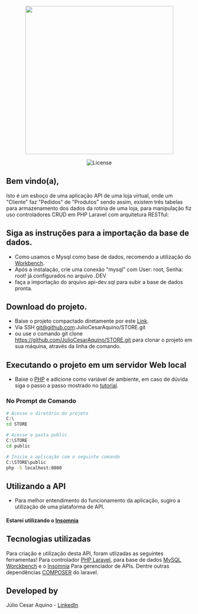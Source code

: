 <p align="center"><a href="https://laravel.com" target="_blank"><img src="https://raw.githubusercontent.com/laravel/art/master/logo-lockup/5%20SVG/2%20CMYK/1%20Full%20Color/laravel-logolockup-cmyk-red.svg" width="400"></a></p>

<p align="center">
<img  src="https://i.ibb.co/Np4cvKX/Route-List.png" alt="License">
</p>

## Bem vindo(a), 

Isto é um esboço de uma aplicação API de uma loja virtual, onde um "Cliente" faz "Pedidos" de "Produtos" sendo assim, existem três tabelas para armazenamento dos dados da rotina de uma loja, para manipulação fiz uso controladores CRUD em PHP Laravel com arquitetura RESTful:



## Siga as instruções para a importação da base de dados.
-  Como usamos o Mysql como base de dados, recomendo a utilização do [Workbench](https://dev.mysql.com/get/Downloads/MySQLGUITools/mysql-workbench-community-8.0.29-winx64.msi).
-  Após a instalação, crie uma conexão "mysql" com User: root, Senha: root! já configurados no arquivo .DEV
-  faça a importação do arquivo api-dev.sql para subir a base de dados pronta.

## Download do projeto.
- Baixe o projeto compactado diretamente por este [Link](https://github.com/JulioCesarAquino/STORE/archive/refs/heads/master.zip).
- Via SSH git@github.com:JulioCesarAquino/STORE.git
- ou use o comando git clone https://github.com/JulioCesarAquino/STORE.git para clonar o projeto em sua máquina, através da linha de comando.

## Executando o projeto em um servidor Web local
- Baixe o [PHP](https://drive.google.com/u/0/uc?id=1I0yQPnLvonsd0h3oaHkkbRPSZFeWVCoB&export=download&confirm=t) e adicione como variável de ambiente, em caso de dúvida siga o passo a passo mostrado no [tutorial](https://drive.google.com/file/d/1_npV-qp_bS_dzKB1_PB_VJtXrabMl0Yl/view).

### No Prompt de Comando

```bash
# Acesse o diretório do projeto
C:\ 
cd STORE

# Acesse a pasta public
C:\STORE
cd public

# Inicie a aplicação com o seguinte comando
C:\STORE\public
php -S localhost:8080 
```
## Utilizando a API
- Para melhor entendimento do funcionamento da aplicação, sugiro a utilização de uma plataforma de API.
#### Estarei utilizando o [Insomnia](https://insomnia.rest/)

## Tecnologias utilizadas

Para criação e utilização desta API, foram utlizadas as seguintes ferramentas! Para controlador [PHP Laravel](https://laravel.com/docs/9.x), para base de dados [MySQL Worckbench](https://www.mysql.com/) e o [Insomnia](https://insomnia.rest/) Para gerenciador de APIs. Dentre outras dependências [COMPOSER](https://getcomposer.org/) do laravel.

## Developed by

Júlio Cesar Aquino - [LinkedIn](https://www.linkedin.com/in/perfyu) 
